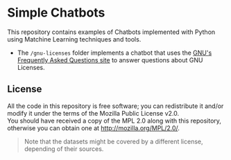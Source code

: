 # Simple Chatbots

This repository contains examples of Chatbots implemented with Python using Matchine Learning techniques and tools.

* The `/gnu-licenses` folder implements a chatbot that uses the [GNU's Frequently Asked Questions site](https://www.gnu.org/licenses/gpl-faq.html) to answer questions about GNU Licenses.

## License

All the code in this repository is free software; you can redistribute it and/or modify it under the terms of the Mozilla Public License v2.0.  
You should have received a copy of the MPL 2.0 along with this repository, otherwise you can obtain one at http://mozilla.org/MPL/2.0/.

> Note that the datasets might be covered by a different license, depending of their sources.

